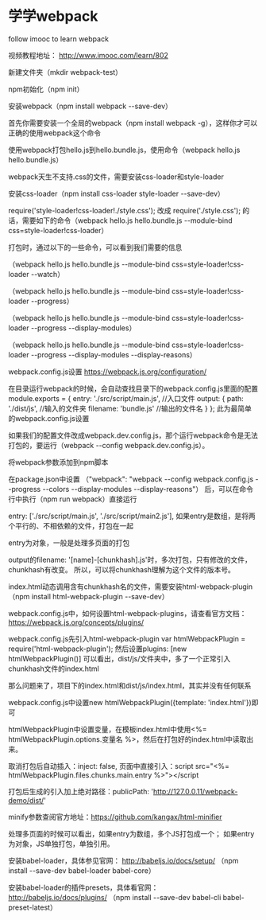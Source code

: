 # 学学webpack
follow imooc to learn webpack

视频教程地址：
http://www.imooc.com/learn/802

新建文件夹（mkdir webpack-test）

npm初始化（npm init）

安装webpack（npm install webpack --save-dev）

首先你需要安装一个全局的webpack（npm install webpack -g），这样你才可以正确的使用webpack这个命令

使用webpack打包hello.js到hello.bundle.js，使用命令（webpack hello.js hello.bundle.js）

webpack天生不支持.css的文件，需要安装css-loader和style-loader

安装css-loader（npm install css-loader style-loader --save-dev）

require('style-loader!css-loader!./style.css');
改成
require('./style.css');
的话，需要如下的命令（webpack hello.js hello.bundle.js --module-bind css=style-loader!css-loader）

打包时，通过以下的一些命令，可以看到我们需要的信息

（webpack hello.js hello.bundle.js --module-bind css=style-loader!css-loader --watch）

（webpack hello.js hello.bundle.js --module-bind css=style-loader!css-loader --progress）

（webpack hello.js hello.bundle.js --module-bind css=style-loader!css-loader --progress --display-modules）

（webpack hello.js hello.bundle.js --module-bind css=style-loader!css-loader --progress --display-modules --display-reasons）

webpack.config.js设置   https://webpack.js.org/configuration/

在目录运行webpack的时候，会自动查找目录下的webpack.config.js里面的配置
module.exports = {
    entry: './src/script/main.js',      //入口文件
    output: {
        path: './dist/js',              //输入的文件夹
        filename: 'bundle.js'           //输出的文件名
    }
};
此为最简单的webpack.config.js设置

如果我们的配置文件改成webpack.dev.config.js，那个运行webpack命令是无法打包的，要运行（webpack --config webpack.dev.config.js）。

将webpack参数添加到npm脚本

在package.json中设置
（"webpack": "webpack --config webpack.config.js --progress --colors --display-modules --display-reasons"）
后，可以在命令行中执行（npm run webpack）直接运行


entry: ['./src/script/main.js', './src/script/main2.js'],
如果entry是数组，是将两个平行的、不相依赖的文件，打包在一起

entry为对象，一般是处理多页面的打包

output的filename: '[name]-[chunkhash].js'时，多次打包，只有修改的文件，chunkhash有改变。
所以，可以将chunkhash理解为这个文件的版本号。

index.html动态调用含有chunkhash名的文件，需要安装html-webpack-plugin
（npm install html-webpack-plugin --save-dev）

webpack.config.js中，如何设置html-webpack-plugins，请查看官方文档：
https://webpack.js.org/concepts/plugins/

webpack.config.js先引入html-webpack-plugin
var htmlWebpackPlugin = require('html-webpack-plugin');
然后设置plugins: [new htmlWebpackPlugin()]
可以看出，dist/js/文件夹中，多了一个正常引入chunkhash文件的index.html

那么问题来了，项目下的index.html和dist/js/index.html，其实并没有任何联系

webpack.config.js中设置new htmlWebpackPlugin({template: 'index.html'})即可

htmlWebpackPlugin中设置变量，在模板index.html中使用<%= htmlWebpackPlugin.options.变量名 %>，然后在打包好的index.html中读取出来。

取消打包后自动插入：inject: false,
页面中直接引入：script src="<%= htmlWebpackPlugin.files.chunks.main.entry %>"></script

打包后生成的引入加上绝对路径：publicPath: 'http://127.0.0.11/webpack-demo/dist/'

minify参数查阅官方地址：https://github.com/kangax/html-minifier

处理多页面的时候可以看出，如果entry为数组，多个JS打包成一个；
如果entry为对象，JS单独打包，单独引用。

安装babel-loader，具体参见官网：
http://babeljs.io/docs/setup/
（npm install --save-dev babel-loader babel-core）

安装babel-loader的插件presets，具体看官网：
http://babeljs.io/docs/plugins/
（npm install --save-dev babel-cli babel-preset-latest）








